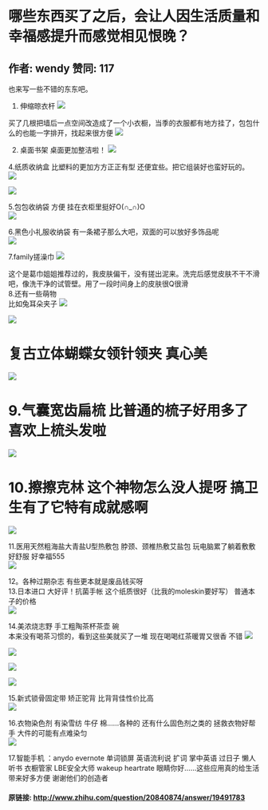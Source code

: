 # 哪些东西买了之后，会让人因生活质量和幸福感提升而感觉相见恨晚？
## 作者: wendy  赞同: 117
也来写一些不错的东东吧。  

  1. 伸缩晾衣杆 ![](http://pic2.zhimg.com/436af20e76c97df478ea488ad031fa5b_b.jpg)

 买了几根把墙后一点空间改造成了一个小衣橱，当季的衣服都有地方挂了，包包什么的也能一字排开，找起来很方便 
![](http://pic2.zhimg.com/0371594662ed9a23c420fbc4d34e310d_b.jpg)

  

  2. 桌面书架 桌面更加整洁啦！ 
![](http://pic3.zhimg.com/3c92611c7c1bfe69544f1b8563c47dcc_b.jpg)

  
4.纸质收纳盒 比塑料的更加方方正正有型 还便宜些。把它组装好也蛮好玩的。  
![](http://pic3.zhimg.com/50c516d018d76976a953754c1cc4dd08_b.jpg)


![](http://pic1.zhimg.com/b7710dd246b61a9f35e6e7b20778b8ce_b.jpg)

  
5.包包收纳袋 方便 挂在衣柜里挺好O(∩_∩)O  
![](http://pic4.zhimg.com/97d0f70801ffdec1f12d61b2583849ef_b.jpg)

  
6.黑色小礼服收纳袋 有一条裙子那么大吧，双面的可以放好多饰品呢  
![](http://pic1.zhimg.com/da14ddcd97e9ba65773b996203d4cf0f_b.jpg)

  
7.family搓澡巾 ![](http://pic2.zhimg.com/067f2900c5b5dfaa5e0dec374834055d_b.jpg)


这个是葛巾姐姐推荐过的，我皮肤偏干，没有搓出泥来。洗完后感觉皮肤不干不滑吧，像洗干净的试管壁。用了一段时间身上的皮肤很Q很滑  
8.还有一些萌物  
比如兔耳朵夹子 ![](http://pic2.zhimg.com/fd34df9d93d93488cfefd4ba50305916_b.jpg)


![](http://pic4.zhimg.com/a13a77da2cfa0e93fdccd738945128d9_b.jpg)

  

#  复古立体蝴蝶女领针领夹 真心美

  
![](http://pic4.zhimg.com/47648101ec83f3e974aaacc9f044ea10_b.jpg)

  

#  9.气囊宽齿扁梳 比普通的梳子好用多了 喜欢上梳头发啦

  
![](http://pic2.zhimg.com/4c7384cdbb68def020ef37aa4fc6c775_b.jpg)

  

#  10.擦擦克林 这个神物怎么没人提呀 搞卫生有了它特有成就感啊

  
![](http://pic1.zhimg.com/cd7894df4a065ef196b3413afcd06057_b.jpg)

  
11.医用天然粗海盐大青盐U型热敷包 脖颈、颈椎热敷艾盐包 玩电脑累了躺着敷敷好舒服 好幸福555  
![](http://pic2.zhimg.com/fbe3b24cec79cd056db582ce64a1451a_b.jpg)

  
12。各种过期杂志 有些更本就是废品钱买呀  
13.日本进口 大好评！抗菌手帐 这个纸质很好（比我的moleskin要好写） 普通本子的价格  
![](http://pic1.zhimg.com/e8a5a7ce03aba9d01c1e285c7c2f3783_b.jpg)

  
14.美浓烧志野 手工粗陶茶杯茶壶 碗  
本来没有喝茶习惯的，看到这些美就买了一堆 现在喝喝红茶暖胃又很香 不错
![](http://pic1.zhimg.com/035a36e1350172e6036dddbcfe3f78c7_b.jpg)

  
![](http://pic1.zhimg.com/5d7147c190b8279ef50e68f177f5749e_b.jpg)


![](http://pic4.zhimg.com/e234f9585550fef041f6cd22ef02cfe0_b.jpg)


![](http://pic2.zhimg.com/83d42001645941f6a8abd862b195fe58_b.jpg)

  
  
  
15.新式锁骨固定带 矫正驼背 比背背佳性价比高  
![](http://pic2.zhimg.com/81ad138f29f6e8e094feaf75614c943e_b.jpg)

 16.衣物染色剂
有染雪纺 牛仔 棉……各种的 还有什么固色剂之类的 拯救衣物好帮手 大件的可能有点难染匀  
![](http://pic4.zhimg.com/618a8710140a4f92d897e4f51d2955b6_b.jpg)

 17.智能手机
：anydo evernote 单词锁屏 英语流利说 扩词 掌中英语 过日子 懒人听书 衣橱管家 LBE安全大师 wakeup heartrate
眼睛你好……这些应用真的给生活带来好多方便 谢谢他们的创造者

#### 原链接: http://www.zhihu.com/question/20840874/answer/19491783